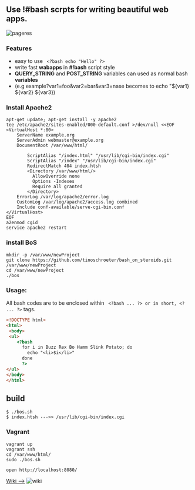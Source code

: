 ## Use !#bash scrpts for writing beautiful web apps.
![pageres](https://raw.githubusercontent.com/tinoschroeter/bash_on_steroids/master/static/like_a_boss.png)

### Features
- easy to use  ``` <?bash echo "Hello" ?>```
- write fast **wabapps** in **#!bash** script style
- **QUERY_STRING** and **POST_STRING** variables can used as normal bash **variables**
- (e.g example?var1=foo&var2=bar&var3=nase becomes to echo "${var1} ${var2} ${var3})

### Install Apache2
```shell
apt-get update; apt-get install -y apache2
tee /etc/apache2/sites-enabled/000-default.conf >/dev/null <<EOF
<VirtualHost *:80>
	ServerName example.org
	ServerAdmin webmaster@example.org
	DocumentRoot /var/www/html/
 
        ScriptAlias "/index.html" "/usr/lib/cgi-bin/index.cgi"
        ScriptAlias "/index" "/usr/lib/cgi-bin/index.cgi"
        RedirectMatch 404 index.htsh
        <Directory /var/www/html/>
          AllowOverride none
          Options -Indexes
          Require all granted
        </Directory>
	ErrorLog /var/log/apache2/error.log
	CustomLog /var/log/apache2/access.log combined
	Include conf-available/serve-cgi-bin.conf
</VirtualHost>
EOF
a2enmod cgid
service apache2 restart
```
### install BoS
```shell
mkdir -p /var/www/newProject
git clone https://github.com/tinoschroeter/bash_on_steroids.git /var/www/newProject
cd /var/www/newProject
./bos
```

### Usage:
All bash codes are to be enclosed within ``` <?bash ... ?> or in short, <? ... ?>``` tags. 
```html
<!DOCTYPE html>
<html>
 <body>
 <ul>
    <?bash
      for i in Buzz Rex Bo Hamm Slink Potato; do 
        echo "<li>$i</li>"
      done
      ?>
</ul>
</body>
</html>
```

## build
```shell
$ ./bos.sh 
$ index.htsh --->> /usr/lib/cgi-bin/index.cgi
```
### Vagrant
```shell
vagrant up
vagrant ssh
cd /var/www/html/
sudo ./bos.sh

open http://localhost:8080/
```


[Wiki -->](https://github.com/tinoschroeter/bash_on_steroids/wiki)
![wiki](https://raw.githubusercontent.com/tinoschroeter/bash_on_steroids/master/static/wiki.jpg "wiki")
